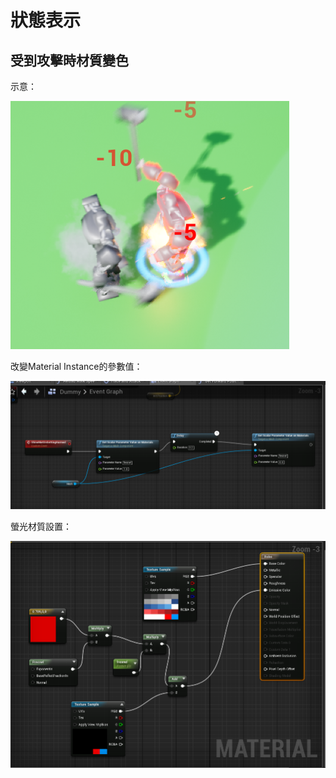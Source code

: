 # 狀態表示

## 受到攻擊時材質變色
示意：

![demo](./imgs/fresnel-mat.png)

改變Material Instance的參數值：

![demo](./imgs/alter-mat-inst.png)

螢光材質設置：

![demo](./imgs/fresnel-mat-inst.png)

